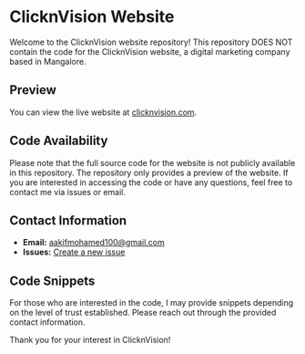 # ClicknVision Website

Welcome to the ClicknVision website repository! This repository DOES NOT contain the code for the ClicknVision website, a digital marketing company based in Mangalore.

## Preview

You can view the live website at [clicknvision.com](https://www.clicknvision.com).

## Code Availability

Please note that the full source code for the website is not publicly available in this repository. The repository only provides a preview of the website. If you are interested in accessing the code or have any questions, feel free to contact me via issues or email.

## Contact Information

- **Email:** [aakifmohamed100@gmail.com](aakifmohamed100@gmail.com)
- **Issues:** [Create a new issue](https://github.com/aakif100/clicknvision-website/issues)



## Code Snippets

For those who are interested in the code, I may provide snippets depending on the level of trust established. Please reach out through the provided contact information.

Thank you for your interest in ClicknVision!

